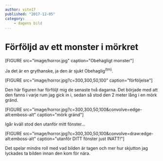 ```yaml
---
author: vite17
published: "2017-12-05"
category:
    - dagens bild
...
```


Förföljd av ett monster i mörkret
==================================

[FIGURE src="image/horror.jpg" caption="Obehagligt monster"]

Ja det är en grythanske, ja den är sjukt Obehaglig<sup>(tm)</sup>.

[FIGURE src="image/horror.jpg?c=300,300,50,100" caption="förföljelse"]  

Den här figuren har förföljt mig de senaste två dagarna. Det började med att den
fanns i varje rum jag gick in i, sedan så stod den 2 meter lång i en mörk gränd.  

[FIGURE src="image/horror.jpg?c=300,300,50,100&convolve=edge-alt:emboss-alt" caption="mörk gränd"]

Igår kväll stod den utanför mitt fönster...  

[FIGURE src="image/horror.jpg?c=300,300,50,100&convolve=draw:edge-alt:emboss-alt" caption="utanför DITT fönster just INATT!"]

Det spelar mindre roll med vad bilden är tagen och mer hur skjutton jag lyckades ta bilden innan den kom för nära.
